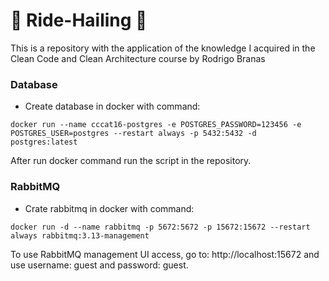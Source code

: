 # 🚕 Ride-Hailing 🚕

This is a repository with the application of the knowledge I acquired in the Clean Code and Clean Architecture course by Rodrigo Branas

### Database
- Create database in docker with command:

```
docker run --name cccat16-postgres -e POSTGRES_PASSWORD=123456 -e POSTGRES_USER=postgres --restart always -p 5432:5432 -d postgres:latest
```

After run docker command run the script in the repository.

### RabbitMQ
- Crate rabbitmq in docker with command:

```
docker run -d --name rabbitmq -p 5672:5672 -p 15672:15672 --restart always rabbitmq:3.13-management
```

To use RabbitMQ management UI access, go to: http://localhost:15672 and use username: guest and password: guest.
